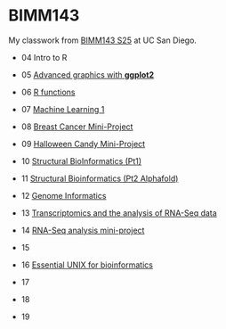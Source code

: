 # BIMM143
My classwork from [BIMM143 S25](https://bioboot.github.io/bimm143_S25/) at UC San Diego.

- 04 Intro to R

- 05 [Advanced graphics with **ggplot2**](https://github.com/Hyejeong55/bimm143_github/blob/main/class05/class05.md)

- 06 [R functions](https://github.com/Hyejeong55/bimm143_github/blob/main/class06/class06.md)

- 07 [Machine Learning 1](https://github.com/Hyejeong55/bimm143_github/blob/main/class07/class07.md)

- 08 [Breast Cancer Mini-Project](https://github.com/Hyejeong55/bimm143_github/blob/main/class08_mini_project/class08.md)

- 09 [Halloween Candy Mini-Project]()

- 10 [Structural BioInformatics (Pt1)]()

- 11 [Structural Bioinformatics (Pt2 Alphafold)]()

- 12 [Genome Informatics]()

- 13 [Transcriptomics and the analysis of RNA-Seq data]()

- 14 [RNA-Seq analysis mini-project]()

- 15

- 16 [Essential UNIX for bioinformatics]()

- 17

- 18

- 19


